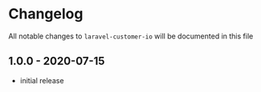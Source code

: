 # Changelog

All notable changes to `laravel-customer-io` will be documented in this file

## 1.0.0 - 2020-07-15

- initial release
